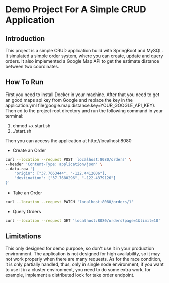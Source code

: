 # Demo Project For A Simple CRUD Application

## Introduction
This project is a simple CRUD application build with SpringBoot and MySQL.
It simulated a simple order system, where you can create, update and query orders.
It also implemented a Google Map API to get the estimate distance between two coordinates.

## How To Run
First you need to install Docker in your machine.
After that you need to get an good maps api key from Google 
and replace the key in the application.yml file(google.map.distance.key=YOUR_GOOGLE_API_KEY).
Then cd to the project root directory and run the following command in your terminal:
1. chmod +x start.sh
2. ./start.sh

Then you can access the application at http://localhost:8080
- Create an Order 
```bash
curl --location --request POST 'localhost:8080/orders' \
--header 'Content-Type: application/json' \
--data-raw '{
    "origin": ["37.7663444", "-122.4412006"],
    "destination": ["37.7680296", "-122.4379126"]
}'
```
- Take an Order
```bash
curl --location --request PATCH 'localhost:8080/orders/1'
```
- Query Orders
```bash
curl --location --request GET 'localhost:8080/orders?page=1&limit=10' 
```

## Limitations
This only designed for demo purpose, so don't use it in your production environment.
The application is not designed for high availability, so it may not work properly when there are many requests.
As for the race condition, it is only partially handled, 
thus, only in single node environment,
if you want to use it in a cluster environment, 
you need to do some extra work, for example, implement a distributed lock for take order endpoint.



